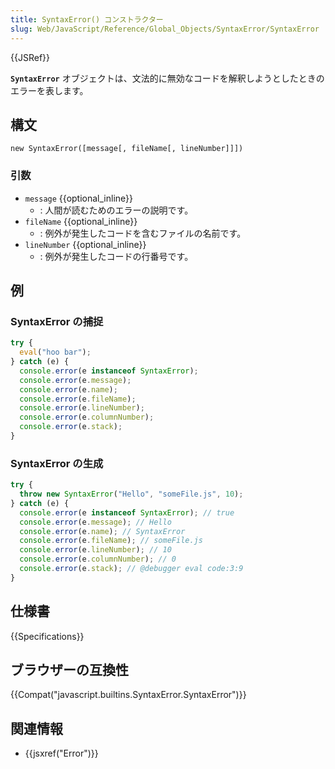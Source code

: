 ```yaml
---
title: SyntaxError() コンストラクター
slug: Web/JavaScript/Reference/Global_Objects/SyntaxError/SyntaxError
---
```


{{JSRef}}

**`SyntaxError`** オブジェクトは、文法的に無効なコードを解釈しようとしたときのエラーを表します。

## 構文

```
new SyntaxError([message[, fileName[, lineNumber]]])
```

### 引数

- `message` {{optional_inline}}
  - : 人間が読むためのエラーの説明です。
- `fileName` {{optional_inline}}
  - : 例外が発生したコードを含むファイルの名前です。
- `lineNumber` {{optional_inline}}
  - : 例外が発生したコードの行番号です。

## 例

### SyntaxError の捕捉

```js
try {
  eval("hoo bar");
} catch (e) {
  console.error(e instanceof SyntaxError);
  console.error(e.message);
  console.error(e.name);
  console.error(e.fileName);
  console.error(e.lineNumber);
  console.error(e.columnNumber);
  console.error(e.stack);
}
```

### SyntaxError の生成

```js
try {
  throw new SyntaxError("Hello", "someFile.js", 10);
} catch (e) {
  console.error(e instanceof SyntaxError); // true
  console.error(e.message); // Hello
  console.error(e.name); // SyntaxError
  console.error(e.fileName); // someFile.js
  console.error(e.lineNumber); // 10
  console.error(e.columnNumber); // 0
  console.error(e.stack); // @debugger eval code:3:9
}
```

## 仕様書

{{Specifications}}

## ブラウザーの互換性

{{Compat("javascript.builtins.SyntaxError.SyntaxError")}}

## 関連情報

- {{jsxref("Error")}}
